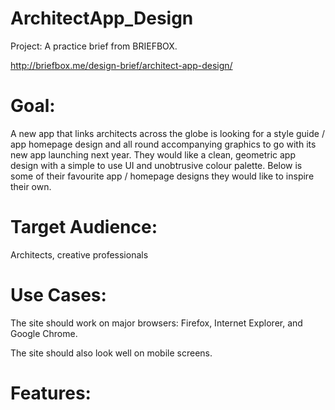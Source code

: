 # ArchitectApp_Design
Project:
A practice brief from BRIEFBOX. 

http://briefbox.me/design-brief/architect-app-design/

# Goal:

A new app that links architects across the globe is looking for a style guide / app homepage design and all round accompanying graphics to go with its new app launching next year. They would like a clean, geometric app design with a simple to use UI and unobtrusive colour palette. Below is some of their favourite app / homepage designs they would like to inspire their own.


# Target Audience:
Architects, creative professionals 

# Use Cases:      

The site should work on major browsers: Firefox, Internet Explorer, and Google Chrome.      

The site should also look well on mobile screens.


# Features:

